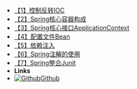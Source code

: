 - [【1】控制反转IOC](Spring/【1】控制反转IOC)
- [【2】Spring核心容器构成](Spring/【2】Spring核心容器构成)
- [【3】Spring核心接口ApplicationContext](Spring/【3】Spring核心接口ApplicationContext)
- [【4】配置文件Bean](Spring/【4】配置文件Bean)
- [【5】依赖注入](Spring/【5】依赖注入)
- [【6】Spring注解的使用](Spring/【6】Spring注解的使用)
- [【7】Spring整合Junit](Spring/【7】Spring整合Junit)
- **Links**
- [![Github](https://icongram.jgog.in/simple/github.svg?color=808080&size=16)Github](https://github.com/YeSei)